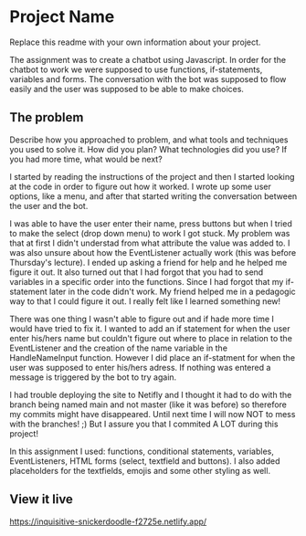 # Project Name

Replace this readme with your own information about your project.

The assignment was to create a chatbot using Javascript. In order for the chatbot to work we were supposed to use functions, if-statements, variables and forms. The conversation with the bot was supposed to flow easily and the user was supposed to be able to make choices. 

## The problem

Describe how you approached to problem, and what tools and techniques you used to solve it. How did you plan? What technologies did you use? If you had more time, what would be next?

I started by reading the instructions of the project and then I started looking at the code in order to figure out how it worked. I wrote up some user options, like a menu, and after that started writing the conversation between the user and the bot. 

I was able to have the user enter their name, press buttons but when I tried to make the select (drop down menu) to work I got stuck. My problem was that at first I didn't understad from what attribute the value was added to. I was also unsure about how the EventListener actually work (this was before Thursday's lecture). I ended up asking a friend for help and he helped me figure it out. It also turned out that I had forgot that you had to send variables in a specific order into the functions. Since I had forgot that my if-statement later in the code didn't work. My friend helped me in a pedagogic way to that I could figure it out. I really felt like I learned something new!

There was one thing I wasn't able to figure out and if hade more time I would have tried to fix it. I wanted to add an if statement for when the user enter his/hers name but couldn't figure out where to place in relation to the EventListener and the creation of the name variable in the HandleNameInput function. However I did place an if-statment for when the user was supposed to enter his/hers adress. If nothing was entered a message is triggered by the bot to try again.

I had trouble deploying the site to Netifly and I thought it had to do with the branch being named main and not master (like it was before) so therefore my commits might have disappeared. Until next time I will now NOT to mess with the branches! ;) But I assure you that I commited A LOT during this project! 

In this assignment I used: functions, conditional statements, variables, EventListeners, HTML forms (select, textfield and buttons). I also added placeholders for the textfields, emojis and some other styling as well. 

## View it live
https://inquisitive-snickerdoodle-f2725e.netlify.app/
